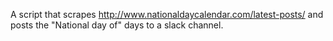A script that scrapes http://www.nationaldaycalendar.com/latest-posts/
and posts the "National day of" days to a slack channel.
